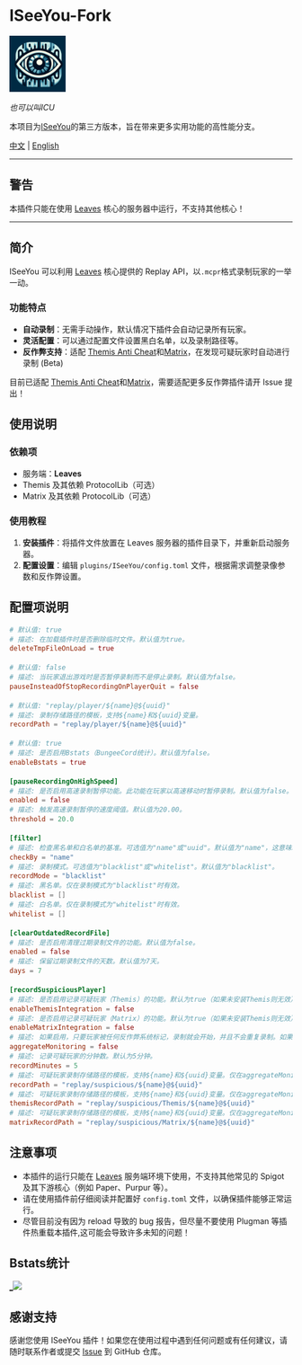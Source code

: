 # ISeeYou-Fork

<img alt="logo" height="100" src=".github/logo/logo.png" title="logo" width="100"/>

_也可以叫ICU_

本项目为[ISeeYou](https://github.com/MC-XiaoHei/ISeeYou)的第三方版本，旨在带来更多实用功能的高性能分支。

[中文](README_CN.md) | [English](README.MD)

---

## 警告

本插件只能在使用 [Leaves](https://leavesmc.org/) 核心的服务器中运行，不支持其他核心！

---

## 简介

ISeeYou 可以利用 [Leaves](https://leavesmc.org/) 核心提供的 Replay API，以`.mcpr`格式录制玩家的一举一动。

### 功能特点

- **自动录制**：无需手动操作，默认情况下插件会自动记录所有玩家。
- **灵活配置**：可以通过配置文件设置黑白名单，以及录制路径等。
- **反作弊支持**：适配 [Themis Anti Cheat](https://www.spigotmc.org/resources/themis-anti-cheat-1-17-1-20-bedrock-support-paper-compatibility-free-optimized.90766/)和[Matrix](https://matrix.rip/)，在发现可疑玩家时自动进行录制 (Beta)

目前已适配 [Themis Anti Cheat](https://www.spigotmc.org/resources/themis-anti-cheat-1-17-1-20-bedrock-support-paper-compatibility-free-optimized.90766/)和[Matrix](https://matrix.rip/)，需要适配更多反作弊插件请开 Issue 提出！

## 使用说明

### 依赖项

- 服务端：**Leaves**
- Themis 及其依赖 ProtocolLib（可选）
- Matrix 及其依赖 ProtocolLib（可选）

### 使用教程

1. **安装插件**：将插件文件放置在 Leaves 服务器的插件目录下，并重新启动服务器。
2. **配置设置**：编辑 `plugins/ISeeYou/config.toml` 文件，根据需求调整录像参数和反作弊设置。

## 配置项说明

```toml
# 默认值: true
# 描述: 在加载插件时是否删除临时文件。默认值为true。
deleteTmpFileOnLoad = true

# 默认值: false
# 描述: 当玩家退出游戏时是否暂停录制而不是停止录制。默认值为false。
pauseInsteadOfStopRecordingOnPlayerQuit = false

# 默认值: "replay/player/${name}@${uuid}"
# 描述: 录制存储路径的模板，支持${name}和${uuid}变量。
recordPath = "replay/player/${name}@${uuid}"

# 默认值: true
# 描述: 是否启用Bstats（BungeeCord统计）。默认值为false。
enableBstats = true

[pauseRecordingOnHighSpeed]
# 描述: 是否启用高速录制暂停功能。此功能在玩家以高速移动时暂停录制。默认值为false。
enabled = false
# 描述: 触发高速录制暂停的速度阈值。默认值为20.00。
threshold = 20.0

[filter]
# 描述: 检查黑名单和白名单的基准。可选值为"name"或"uuid"。默认值为"name"，这意味着玩家的名称填写在下面的黑名单和白名单中。
checkBy = "name"
# 描述: 录制模式。可选值为"blacklist"或"whitelist"。默认值为"blacklist"。
recordMode = "blacklist"
# 描述: 黑名单。仅在录制模式为"blacklist"时有效。
blacklist = []
# 描述: 白名单。仅在录制模式为"whitelist"时有效。
whitelist = []

[clearOutdatedRecordFile]
# 描述: 是否启用清理过期录制文件的功能。默认值为false。
enabled = false
# 描述: 保留过期录制文件的天数。默认值为7天。
days = 7

[recordSuspiciousPlayer]
# 描述: 是否启用记录可疑玩家（Themis）的功能。默认为true（如果未安装Themis则无效）。
enableThemisIntegration = false
# 描述: 是否启用记录可疑玩家（Matrix）的功能。默认为true（如果未安装Themis则无效）。
enableMatrixIntegration = false
# 描述: 如果启用，只要玩家被任何反作弊系统标记，录制就会开始，并且不会重复录制。如果禁用，混合标记可能导致重复录制。
aggregateMonitoring = false
# 描述: 记录可疑玩家的分钟数。默认为5分钟。
recordMinutes = 5
# 描述: 可疑玩家录制存储路径的模板，支持${name}和${uuid}变量。仅在aggregateMonitoring = false时有意义。
recordPath = "replay/suspicious/${name}@${uuid}"
# 描述: 可疑玩家录制存储路径的模板，支持${name}和${uuid}变量。仅在aggregateMonitoring = true时有意义。
themisRecordPath = "replay/suspicious/Themis/${name}@${uuid}"
# 描述: 可疑玩家录制存储路径的模板，支持${name}和${uuid}变量。仅在aggregateMonitoring = true时有意义。
matrixRecordPath = "replay/suspicious/Matrix/${name}@${uuid}"

```

## 注意事项

- 本插件的运行只能在 [Leaves](https://leavesmc.top/) 服务端环境下使用，不支持其他常见的 Spigot 及其下游核心（例如 Paper、Purpur 等）。
- 请在使用插件前仔细阅读并配置好 `config.toml` 文件，以确保插件能够正常运行。
- 尽管目前没有因为 reload 导致的 bug 报告，但尽量不要使用 Plugman 等插件热重载本插件,这可能会导致许多未知的问题！

## Bstats统计
[_![](https://bstats.org/signatures/bukkit/ISeeYou-Fork.svg)](https://bstats.org/plugin/bukkit/ISeeYou-Fork/21068)


## 感谢支持

感谢您使用 ISeeYou 插件！如果您在使用过程中遇到任何问题或有任何建议，请随时联系作者或提交 [Issue](https://github.com/Xavier-MC/ISeeYou) 到 GitHub 仓库。
